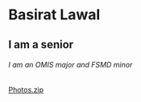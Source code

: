 # Basirat Lawal
## I am a senior
###### I am an OMIS major and FSMD minor
[Photos.zip](https://github.com/blawal24/communicate-using-markdown1/files/10510941/Photos.zip)

